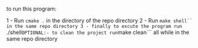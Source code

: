 to run this program:

   1 - Run ```cmake .``` in the directory of the repo directory
   2 - Run ```make shell`` in the same repo directory
   3 - finally to excute the program run ```./shell```
   OPTIONAL:- to clean the project run ```make clean``` all while in the same repo directory